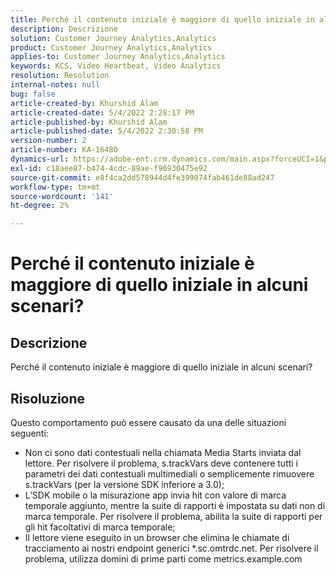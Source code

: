 ```yaml
---
title: Perché il contenuto iniziale è maggiore di quello iniziale in alcuni scenari?
description: Descrizione
solution: Customer Journey Analytics,Analytics
product: Customer Journey Analytics,Analytics
applies-to: Customer Journey Analytics,Analytics
keywords: KCS, Video Heartbeat, Video Analytics
resolution: Resolution
internal-notes: null
bug: false
article-created-by: Khurshid Alam
article-created-date: 5/4/2022 2:28:17 PM
article-published-by: Khurshid Alam
article-published-date: 5/4/2022 2:30:58 PM
version-number: 2
article-number: KA-16480
dynamics-url: https://adobe-ent.crm.dynamics.com/main.aspx?forceUCI=1&pagetype=entityrecord&etn=knowledgearticle&id=4ec0dc6b-b6cb-ec11-a7b5-6045bd00dbbc
exl-id: c18aee87-b474-4cdc-89ae-f96930475e92
source-git-commit: e8f4ca2dd578944d4fe399074fab461de88ad247
workflow-type: tm+mt
source-wordcount: '141'
ht-degree: 2%

---
```


# Perché il contenuto iniziale è maggiore di quello iniziale in alcuni scenari?

## Descrizione


Perché il contenuto iniziale è maggiore di quello iniziale in alcuni scenari?


## Risoluzione


Questo comportamento può essere causato da una delle situazioni seguenti:

- Non ci sono dati contestuali nella chiamata Media Starts inviata dal lettore. Per risolvere il problema, s.trackVars deve contenere tutti i parametri dei dati contestuali multimediali o semplicemente rimuovere s.trackVars (per la versione SDK inferiore a 3.0);
- L’SDK mobile o la misurazione app invia hit con valore di marca temporale aggiunto, mentre la suite di rapporti è impostata su dati non di marca temporale. Per risolvere il problema, abilita la suite di rapporti per gli hit facoltativi di marca temporale;
- Il lettore viene eseguito in un browser che elimina le chiamate di tracciamento ai nostri endpoint generici \*.sc.omtrdc.net. Per risolvere il problema, utilizza domini di prime parti come metrics.example.com
